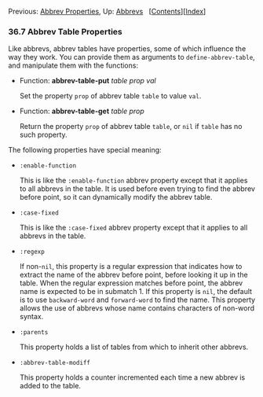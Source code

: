 

Previous: [Abbrev Properties](Abbrev-Properties.html), Up: [Abbrevs](Abbrevs.html)   \[[Contents](index.html#SEC_Contents "Table of contents")]\[[Index](Index.html "Index")]

### 36.7 Abbrev Table Properties

Like abbrevs, abbrev tables have properties, some of which influence the way they work. You can provide them as arguments to `define-abbrev-table`, and manipulate them with the functions:

*   Function: **abbrev-table-put** *table prop val*

    Set the property `prop` of abbrev table `table` to value `val`.

<!---->

*   Function: **abbrev-table-get** *table prop*

    Return the property `prop` of abbrev table `table`, or `nil` if `table` has no such property.

The following properties have special meaning:

*   `:enable-function`

    This is like the `:enable-function` abbrev property except that it applies to all abbrevs in the table. It is used before even trying to find the abbrev before point, so it can dynamically modify the abbrev table.

*   `:case-fixed`

    This is like the `:case-fixed` abbrev property except that it applies to all abbrevs in the table.

*   `:regexp`

    If non-`nil`, this property is a regular expression that indicates how to extract the name of the abbrev before point, before looking it up in the table. When the regular expression matches before point, the abbrev name is expected to be in submatch 1. If this property is `nil`, the default is to use `backward-word` and `forward-word` to find the name. This property allows the use of abbrevs whose name contains characters of non-word syntax.

*   `:parents`

    This property holds a list of tables from which to inherit other abbrevs.

*   `:abbrev-table-modiff`

    This property holds a counter incremented each time a new abbrev is added to the table.

